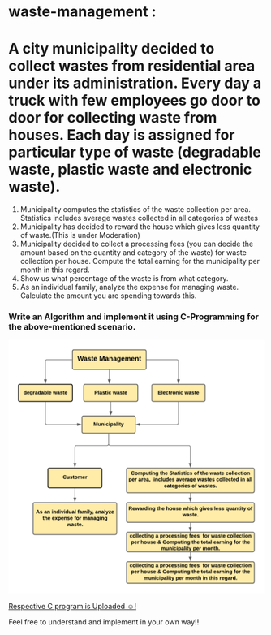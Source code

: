 # waste-management :
# A city municipality decided to collect wastes from residential area under its administration. Every day a truck with few employees go door to door for collecting waste from houses. Each day is assigned for particular type of waste (degradable waste, plastic waste and electronic waste).
1. Municipality computes the statistics of the waste collection per area. Statistics includes average wastes collected in all categories of wastes
2. Municipality has decided to reward the house which gives less quantity of waste.(This is under Moderation)
3. Municipality decided to collect a processing fees (you can decide the amount based on the quantity and category of the waste) for waste collection per house. Compute the total earning for the municipality per month in this regard.
4. Show us what percentage of the waste is from what category.
5. As an individual family, analyze the expense for managing waste. Calculate the amount you are spending towards this.
### Write an Algorithm and implement it using C-Programming for the above-mentioned scenario.

![Flowchart](WM%20.png)

[Respective C program is Uploaded :relaxed:!](https://github.com/deepaksaipendyala/waste-management/blob/master/main.c)

Feel free to understand and implement in your own way!!
